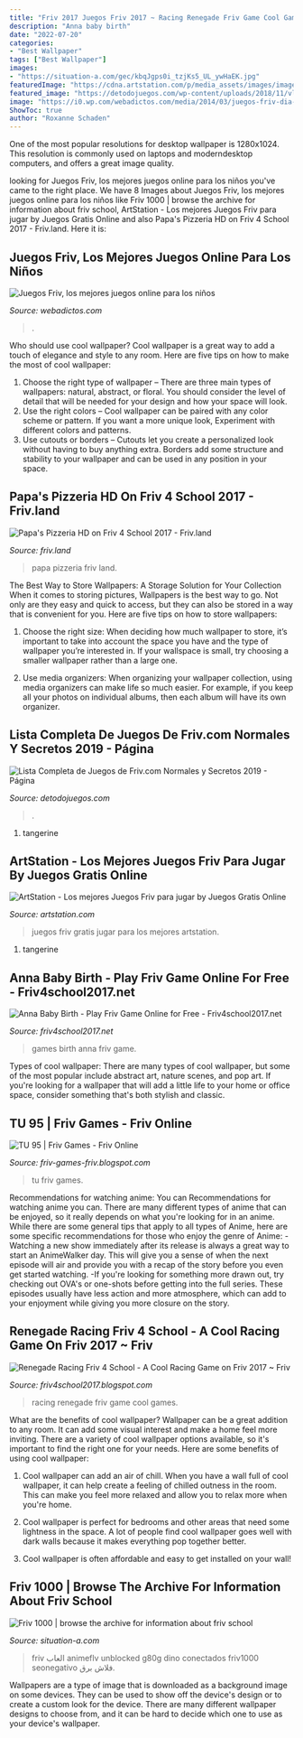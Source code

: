 ```yaml
---
title: "Friv 2017 Juegos Friv 2017 ~ Racing Renegade Friv Game Cool Games"
description: "Anna baby birth"
date: "2022-07-20"
categories:
- "Best Wallpaper"
tags: ["Best Wallpaper"]
images:
- "https://situation-a.com/gec/kbqJgps0i_tzjKs5_UL_ywHaEK.jpg"
featuredImage: "https://cdna.artstation.com/p/media_assets/images/images/000/553/024/large/juegos-friv.jpg?1585353451"
featured_image: "https://detodojuegos.com/wp-content/uploads/2018/11/vlcsnap-2018-11-30-11h28m40s431.jpg"
image: "https://i0.wp.com/webadictos.com/media/2014/03/juegos-friv-dia-del-nino.jpg?fit=800%2C432&amp;ssl=1"
ShowToc: true
author: "Roxanne Schaden"
---
```



One of the most popular resolutions for desktop wallpaper is 1280x1024. This resolution is commonly used on laptops and moderndesktop computers, and offers a great image quality.

	

		
looking for Juegos Friv, los mejores juegos online para los niños you've came to the right place. We have 8 Images about Juegos Friv, los mejores juegos online para los niños like Friv 1000 | browse the archive for information about friv school, ArtStation - Los mejores Juegos Friv para jugar by Juegos Gratis Online and also Papa&#039;s Pizzeria HD on Friv 4 School 2017 - Friv.land. Here it is:
		
    
## Juegos Friv, Los Mejores Juegos Online Para Los Niños

<img loading=lazy src="https://i0.wp.com/webadictos.com/media/2014/03/juegos-friv-dia-del-nino.jpg?fit=800%2C432&amp;ssl=1" onerror="this.onerror=null;this.src='https://tse1.mm.bing.net/th?id=OIP.nlR4I4wfFO-bg3ciHaGe-AHaD_&amp;pid=15.1';" alt="Juegos Friv, los mejores juegos online para los niños">

_Source: webadictos.com_

>. 

	

Who should use cool wallpaper?
Cool wallpaper is a great way to add a touch of elegance and style to any room. Here are five tips on how to make the most of cool wallpaper: 
1) Choose the right type of wallpaper – There are three main types of wallpapers: natural, abstract, or floral. You should consider the level of detail that will be needed for your design and how your space will look. 
2) Use the right colors – Cool wallpaper can be paired with any color scheme or pattern. If you want a more unique look, Experiment with different colors and patterns. 
3) Use cutouts or borders – Cutouts let you create a personalized look without having to buy anything extra. Borders add some structure and stability to your wallpaper and can be used in any position in your space.

    
## Papa&#039;s Pizzeria HD On Friv 4 School 2017 - Friv.land

<img loading=lazy src="http://media.friv.land/images/300/papa-s-pizzeria-hd.jpg" onerror="this.onerror=null;this.src='https://tse2.mm.bing.net/th?id=OIP.YnFic5G0DvtxTdwuKf5E4QAAAA&amp;pid=15.1';" alt="Papa&#039;s Pizzeria HD on Friv 4 School 2017 - Friv.land">

_Source: friv.land_

>papa pizzeria friv land. 

	

The Best Way to Store Wallpapers: A Storage Solution for Your Collection
When it comes to storing pictures, Wallpapers is the best way to go. Not only are they easy and quick to access, but they can also be stored in a way that is convenient for you. Here are five tips on how to store wallpapers:
1) Choose the right size: When deciding how much wallpaper to store, it’s important to take into account the space you have and the type of wallpaper you’re interested in. If your wallspace is small, try choosing a smaller wallpaper rather than a large one.

2) Use media organizers: When organizing your wallpaper collection, using media organizers can make life so much easier. For example, if you keep all your photos on individual albums, then each album will have its own organizer.

    
## Lista Completa De Juegos De Friv.com Normales Y Secretos 2019 - Página

<img loading=lazy src="https://detodojuegos.com/wp-content/uploads/2018/11/vlcsnap-2018-11-30-11h28m40s431.jpg" onerror="this.onerror=null;this.src='https://tse4.mm.bing.net/th?id=OIP.gvH2cXepiMM9hIlS-fU7sQHaEL&amp;pid=15.1';" alt="Lista Completa de Juegos de Friv.com Normales y Secretos 2019 - Página">

_Source: detodojuegos.com_

>. 

	

1. tangerine 

    
## ArtStation - Los Mejores Juegos Friv Para Jugar By Juegos Gratis Online

<img loading=lazy src="https://cdna.artstation.com/p/media_assets/images/images/000/553/024/large/juegos-friv.jpg?1585353451" onerror="this.onerror=null;this.src='https://tse1.mm.bing.net/th?id=OIP.L703EErHMinkBpDhdhSYoQHaDr&amp;pid=15.1';" alt="ArtStation - Los mejores Juegos Friv para jugar by Juegos Gratis Online">

_Source: artstation.com_

>juegos friv gratis jugar para los mejores artstation. 

	

1. tangerine 

    
## Anna Baby Birth - Play Friv Game Online For Free - Friv4school2017.net

<img loading=lazy src="https://media.friv4school2017.net/images/300/anna-baby-birth.jpg" onerror="this.onerror=null;this.src='https://tse4.mm.bing.net/th?id=OIP.eQzxgjJzDZOE814rZDeK0wAAAA&amp;pid=15.1';" alt="Anna Baby Birth - Play Friv Game Online for Free - Friv4school2017.net">

_Source: friv4school2017.net_

>games birth anna friv game. 

	

Types of cool wallpaper:
There are many types of cool wallpaper, but some of the most popular include abstract art, nature scenes, and pop art. If you're looking for a wallpaper that will add a little life to your home or office space, consider something that's both stylish and classic.

    
## TU 95 | Friv Games - Friv Online

<img loading=lazy src="https://3.bp.blogspot.com/-rpb4Kqi0cag/WHWxjMBK_FI/AAAAAAAAAN8/swxIapq1ejko0vQnJTM2me9bYPnF4tv_wCLcB/s400/TU-95.jpg" onerror="this.onerror=null;this.src='https://tse4.mm.bing.net/th?id=OIP.cy_WHuzC9IDDeAL8DDoxtwAAAA&amp;pid=15.1';" alt="TU 95 | Friv Games - Friv Online">

_Source: friv-games-friv.blogspot.com_

>tu friv games. 

	

Recommendations for watching anime: You can
Recommendations for watching anime you can. There are many different types of anime that can be enjoyed, so it really depends on what you're looking for in an anime. While there are some general tips that apply to all types of Anime, here are some specific recommendations for those who enjoy the genre of Anime: 
-Watching a new show immediately after its release is always a great way to start an AnimeWalker day. This will give you a sense of when the next episode will air and provide you with a recap of the story before you even get started watching. 
-If you're looking for something more drawn out, try checking out OVA's or one-shots before getting into the full series. These episodes usually have less action and more atmosphere, which can add to your enjoyment while giving you more closure on the story.

    
## Renegade Racing Friv 4 School - A Cool Racing Game On Friv 2017 ~ Friv

<img loading=lazy src="https://4.bp.blogspot.com/-ohMDUzWZyMU/WWb2h6WbcCI/AAAAAAAAB_Y/_kgdC3fsu-EPqAUKW4lCZ2PuTYEuYjkUwCLcBGAs/w1200-h630-p-k-no-nu/renegade-racing-3.png" onerror="this.onerror=null;this.src='https://tse4.mm.bing.net/th?id=OIP.hObsqkIIvtyo-1lQUVWSnAHaD5&amp;pid=15.1';" alt="Renegade Racing Friv 4 School - A Cool Racing Game on Friv 2017 ~ Friv">

_Source: friv4school2017.blogspot.com_

>racing renegade friv game cool games. 

	

What are the benefits of cool wallpaper?
Wallpaper can be a great addition to any room. It can add some visual interest and make a home feel more inviting. There are a variety of cool wallpaper options available, so it's important to find the right one for your needs. Here are some benefits of using cool wallpaper: 
1. Cool wallpaper can add an air of chill. When you have a wall full of cool wallpaper, it can help create a feeling of chilled outness in the room. This can make you feel more relaxed and allow you to relax more when you're home. 

2. Cool wallpaper is perfect for bedrooms and other areas that need some lightness in the space. A lot of people find cool wallpaper goes well with dark walls because it makes everything pop together better. 

3. Cool wallpaper is often affordable and easy to get installed on your wall!

    
## Friv 1000 | Browse The Archive For Information About Friv School

<img loading=lazy src="https://situation-a.com/gec/kbqJgps0i_tzjKs5_UL_ywHaEK.jpg" onerror="this.onerror=null;this.src='https://tse3.mm.bing.net/th?id=OIP.BJWE6BOlVyQOJ3TLitppOAHaEK&amp;pid=15.1';" alt="Friv 1000 | browse the archive for information about friv school">

_Source: situation-a.com_

>friv العاب animeflv unblocked g80g dino conectados friv1000 seonegativo فلاش برق. 

	

Wallpapers are a type of image that is downloaded as a background image on some devices. They can be used to show off the device's design or to create a custom look for the device. There are many different wallpaper designs to choose from, and it can be hard to decide which one to use as your device's wallpaper.


